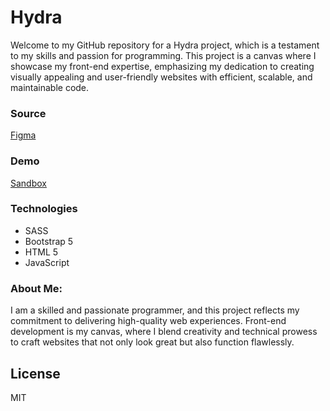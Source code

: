 # Hydra
Welcome to my GitHub repository for a Hydra project, which is a testament to my skills and passion for programming. This project is a canvas where I showcase my front-end expertise, emphasizing my dedication to creating visually appealing and user-friendly websites with efficient, scalable, and maintainable code.
### Source 
[Figma](https://www.figma.com/community/file/1196146735025729739)

### Demo
[Sandbox](https://t6j5fr.csb.app/)
### Technologies
- SASS
- Bootstrap 5
- HTML 5
- JavaScript
### About Me:
I am a skilled and passionate programmer, and this project reflects my commitment to delivering high-quality web experiences. Front-end development is my canvas, where I blend creativity and technical prowess to craft websites that not only look great but also function flawlessly.
## License
MIT
